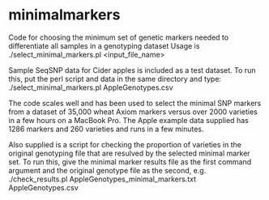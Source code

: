 # minimalmarkers
Code for choosing the minimum set of genetic markers needed to differentiate all samples in a genotyping dataset
Usage is ./select_minimal_markers.pl <input_file_name> 

Sample SeqSNP data for Cider apples is included as a test dataset.  To run this, put the perl script and data in the same directory and type:
./select_minimal_markers.pl AppleGenotypes.csv 

The code scales well and has been used to select the minimal SNP markers from a dataset of 35,000 wheat Axiom markers versus over 2000 varieties in a few hours on a MacBook Pro. The Apple example data supplied has 1286 markers and 260 varieties and runs in a few minutes. 

Also supplied is a script for checking the proportion of varieties in the original genotyping file that are resulved by the selected minimal marker set. 
  To run this, give the minimal marker results file as the first command argument and the original genotype file as the second, e.g.
  ./check_results.pl AppleGenotypes_minimal_markers.txt AppleGenotypes.csv
